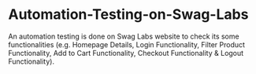 # Automation-Testing-on-Swag-Labs
An automation testing is done on Swag Labs website to check its some functionalities (e.g. Homepage Details, Login Functionality, Filter Product Functionality, Add to Cart Functionality, Checkout Functionality &amp; Logout Functionality).
